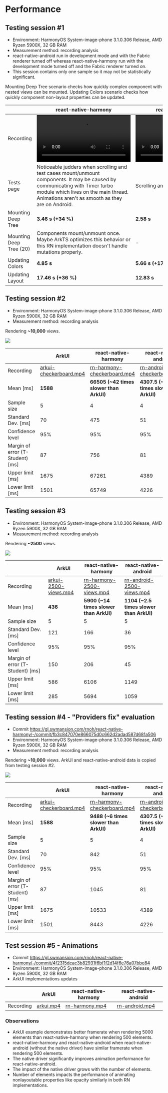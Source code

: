 # Performance

## Testing session #1

- Environment: HarmonyOS System-image-phone 3.1.0.306 Release, AMD Ryzen 5900X, 32 GB RAM
- Measurement method: recording analysis
- react-native-android run in development mode and with the Fabric renderer turned off whereas react-native-harmony run with the development mode turned off and the Fabric renderer turned on.
- This session contains only one sample so it may not be statistically significant. 

Mounting Deep Tree scenario checks how quickly complex component with nested views can be mounted. Updating Colors scenario checks how quickly component non-layout properties can be updated.

|                         | react-native-harmony                                                                                                                                                                                                     | react-native-android                 |
| ----------------------- | ------------------------------------------------------------------------------------------------------------------------------------------------------------------------------------------------------------------------ | ------------------------------------ |
| Recording               | ![](./rn-harmony.mp4)                                                                                                                                                                                                    | ![](./rn-android.mp4)                |
| Tests page              | Noticeable judders when scrolling and test cases mount/unmount components. It may be caused by communicating with Timer turbo module which lives on the main thread. Animations aren't as smooth as they are on Android. | Scrolling and animations are smooth. |
| Mounting Deep Tree      | **3.46 s (+34 %)**                                                                                                                                                                                                       | **2.58 s**                           |
| Mounting Deep Tree (20) | Components mount/unmount once. Maybe ArkTS optimizes this behavior or this RN implementation doesn't handle mutations properly.                                                                                          | -                                    |
| Updating Colors         | **4.85 s**                                                                                                                                                                                                               | **5.66 s (+17 %)**                   |
| Updating Layout         | **17.46 s (+36 %)**                                                                                                                                                                                                      | **12.83 s**                          |

## Testing session #2

- Environment: HarmonyOS System-image-phone 3.1.0.306 Release, AMD Ryzen 5900X, 32 GB RAM
- Measurement method: recording analysis

Rendering **~10,000** views.

![](./checkerboard-example-preview.png)


|                                  | ArkUI                                                                                                   | react-native-harmony                                                                                              | react-native-android                                                                                              |
| -------------------------------- | ------------------------------------------------------------------------------------------------------- | ----------------------------------------------------------------------------------------------------------------- | ----------------------------------------------------------------------------------------------------------------- |
| Recording                        | [arkui-checkerboard.mp4](https://gl.swmansion.com/rnoh/file-storage/-/blob/main/arkui-checkerboard.mp4) | [rn-harmony-checkerboard.mp4](https://gl.swmansion.com/rnoh/file-storage/-/blob/main/rn-harmony-checkerboard.mp4) | [rn-android-checkerboard.mp4](https://gl.swmansion.com/rnoh/file-storage/-/blob/main/rn-android-checkerboard.mp4) |
| Mean [ms]                        | **1588**                                                                                                | **66505 (~42 times slower than ArkUI)**                                                                           | **4307.5 (~2.7 times slower than ArkUI)**                                                                         |
| Sample size                      | 5                                                                                                       | 4                                                                                                                 | 4                                                                                                                 |
| Standard Dev. [ms]               | 70                                                                                                      | 475                                                                                                               | 51                                                                                                                |
| Confidence level                 | 95%                                                                                                     | 95%                                                                                                               | 95%                                                                                                               |
| Margin of error (T-Student) [ms] | 87                                                                                                      | 756                                                                                                               | 81                                                                                                                |
| Upper limit [ms]                 | 1675                                                                                                    | 67261                                                                                                             | 4389                                                                                                              |
| Lower limit [ms]                 | 1501                                                                                                    | 65749                                                                                                             | 4226                                                                                                              |

## Testing session #3

- Environment: HarmonyOS System-image-phone 3.1.0.306 Release, AMD Ryzen 5900X, 32 GB RAM
- Measurement method: recording analysis

Rendering **~2500** views.

![](./2500-views.png)

|                                  | ArkUI                                                                                               | react-native-harmony                                                                                          | react-native-android                                                                                          |
| -------------------------------- | --------------------------------------------------------------------------------------------------- | ------------------------------------------------------------------------------------------------------------- | ------------------------------------------------------------------------------------------------------------- |
| Recording                        | [arkui-2500-views.mp4](https://gl.swmansion.com/rnoh/file-storage/-/blob/main/arkui-2500-views.mp4) | [rn-harmony-2500-views.mp4](https://gl.swmansion.com/rnoh/file-storage/-/blob/main/rn-harmony-2500-views.mp4) | [rn-android-2500-views.mp4](https://gl.swmansion.com/rnoh/file-storage/-/blob/main/rn-android-2500-views.mp4) |
| Mean [ms]                        | **436**                                                                                             | **5900 (~14 times slower than ArkUI)**                                                                        | **1104  (~2.5 times slower than ArkUI)**                                                                      |
| Sample size                      | 5                                                                                                   | 5                                                                                                             | 5                                                                                                             |
| Standard Dev. [ms]               | 121                                                                                                 | 166                                                                                                           | 36                                                                                                            |
| Confidence level                 | 95%                                                                                                 | 95%                                                                                                           | 95%                                                                                                           |
| Margin of error (T-Student) [ms] | 150                                                                                                 | 206                                                                                                           | 45                                                                                                            |
| Upper limit [ms]                 | 586                                                                                                 | 6106                                                                                                          | 1149                                                                                                          |
| Lower limit [ms]                 | 285                                                                                                 | 5694                                                                                                          | 1059                                                                                                          |


## Testing session #4 - "Providers fix" evaluation

- Commit https://gl.swmansion.com/rnoh/react-native-harmony/-/commit/fb3c847070e866075d0c662d2adad587d681a506
- Environment: HarmonyOS System-image-phone 3.1.0.306 Release, AMD Ryzen 5900X, 32 GB RAM
- Measurement method: recording analysis

Rendering **~10,000** views. ArkUI and react-native-android data is copied from testing session #2.

![](./checkerboard-example-preview.png)


|                                  | ArkUI                                                                                                   | react-native-harmony                                                                                              | react-native-android                                                                                              |
| -------------------------------- | ------------------------------------------------------------------------------------------------------- | ----------------------------------------------------------------------------------------------------------------- | ----------------------------------------------------------------------------------------------------------------- |
| Recording                        | [arkui-checkerboard.mp4](https://gl.swmansion.com/rnoh/file-storage/-/blob/main/arkui-checkerboard.mp4) | [rn-harmony-checkerboard.mp4](https://gl.swmansion.com/rnoh/file-storage/-/blob/main/rn-harmony-10000-fb3c84.mp4) | [rn-android-checkerboard.mp4](https://gl.swmansion.com/rnoh/file-storage/-/blob/main/rn-android-checkerboard.mp4) |
| Mean [ms]                        | **1588**                                                                                                | **9488 (~6 times slower than ArkUI)**                                                                             | **4307.5 (~2.7 times slower than ArkUI)**                                                                         |
| Sample size                      | 5                                                                                                       | 5                                                                                                                 | 4                                                                                                                 |
| Standard Dev. [ms]               | 70                                                                                                      | 842                                                                                                               | 51                                                                                                                |
| Confidence level                 | 95%                                                                                                     | 95%                                                                                                               | 95%                                                                                                               |
| Margin of error (T-Student) [ms] | 87                                                                                                      | 1045                                                                                                              | 81                                                                                                                |
| Upper limit [ms]                 | 1675                                                                                                    | 10533                                                                                                             | 4389                                                                                                              |
| Lower limit [ms]                 | 1501                                                                                                    | 8443                                                                                                              | 4226                                                                                                              |


## Test session #5 - Animations

- Commit https://gl.swmansion.com/rnoh/react-native-harmony/-/commit/4f2315dcac3b82931f6bf1f2d14f6e76a07bbe84
- Environment: HarmonyOS System-image-phone 3.1.0.306 Release, AMD Ryzen 5900X, 32 GB RAM
- ArkUI implementations updates 

|           | ArkUI                                                                                            | react-native-harmony                                                                                      | react-native-android                                                                                      |
| --------- | ------------------------------------------------------------------------------------------------ | --------------------------------------------------------------------------------------------------------- | --------------------------------------------------------------------------------------------------------- |
| Recording | [arkui.mp4](https://gl.swmansion.com/rnoh/file-storage/-/blob/main/rn-harmony-native-4f2315.mp4) | [rn-harmony.mp4](https://gl.swmansion.com/rnoh/file-storage/-/blob/main/rn-harmony-animations-4f2315.mp4) | [rn-android.mp4](https://gl.swmansion.com/rnoh/file-storage/-/blob/main/rn-android-animations-4f2315.mp4) |


### Observations

- ArkUI example demonstrates better framerate when rendering 5000 elements than react-native-harmony when rendering 500 elements.
- react-native-harmony and react-native-android when react-native-android (without the native driver) have similar framerate when rendering 500 elements.
- The native driver significantly improves animation performance for react-native-android.
- The impact of the native driver grows with the number of elements.
- Number of elements impacts the performance of animating nonlayoutable properties like opacity similarly in both RN implementations.
